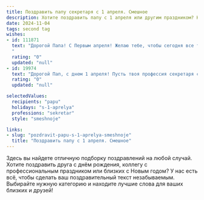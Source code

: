 ```yaml
---
title: Поздравить папу секретаря с 1 апреля. Смешное
description: Хотите поздравить папу с 1 апреля или другим праздником? Наш ИИ создаст незабываемое поздравление, а вы обязательно выделитесь среди других.  
date: 2024-11-04
tags: second tag
wishes:
- id: 111871
  text: "Дорогой Папа! С Первым апреля! Желаю тебе, чтобы сегодня все твои секреты раскрылись только самым приятным образом, а все твои тайные замыслы (даже самые секретарские!) удачно воплотились в жизнь! Пусть твой день будет полон неожиданных, но только позитивных сюрпризов, а смех не покидает тебя ни на минуту!  С праздником!
  "
  rating: "0"
  updated: "null"
- id: 19974
  text: "Дорогой Пап, с днем 1 апреля! Пусть твоя профессия секретаря станет не просто работой, а настоящим цирком, где каждый звонок – это новый номер, а каждый документ – сюрприз. Пусть твои заметки превращаются в комедийные сцены, а каждый день на работе приносит столько же смеха, сколько и результатов. Смех и успех – вот мои пожелания в этот веселый день!"
  rating: "0"
  updated: "null"

selectedValues:
  recipients: "papu"
  holidays: "s-1-aprelya"
  professions: "sekretar"
  style: "smeshnoje"

links:
- slug: "pozdravit-papu-s-1-aprelya-smeshnoje"
  title: "Поздравить папу с 1 апреля. Смешное"
---
```


Здесь вы найдете отличную подборку поздравлений на любой случай.
Хотите поздравить друга с днём рождения, коллегу с профессиональным праздником или близких с Новым годом? У нас есть всё, чтобы сделать ваш поздравительный текст незабываемым. Выбирайте нужную категорию и находите лучшие слова для ваших близких и друзей!
